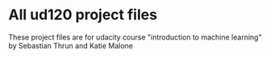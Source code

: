 All ud120 project files
=================================

These project files are for udacity course "introduction to machine learning" by Sebastian Thrun and Katie Malone
